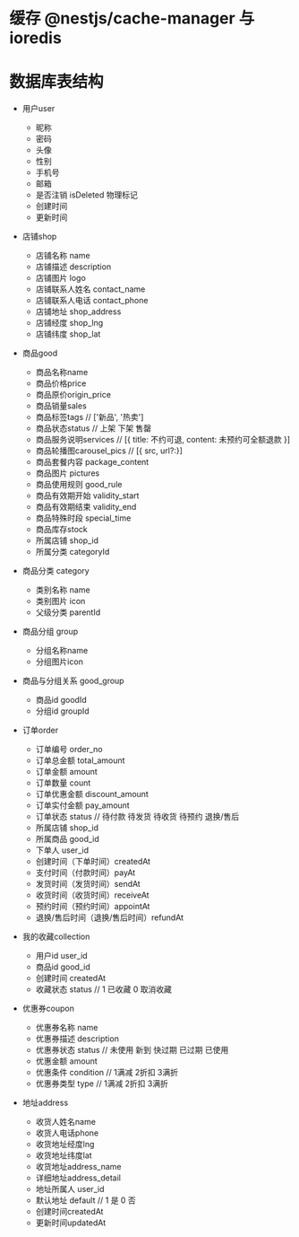 # 缓存 @nestjs/cache-manager 与 ioredis

# 数据库表结构

- 用户user

  - 昵称
  - 密码
  - 头像
  - 性别
  - 手机号
  - 邮箱
  - 是否注销 isDeleted 物理标记
  - 创建时间
  - 更新时间

- 店铺shop

  - 店铺名称 name
  - 店铺描述 description
  - 店铺图片 logo
  - 店铺联系人姓名 contact_name
  - 店铺联系人电话 contact_phone
  - 店铺地址 shop_address
  - 店铺经度 shop_lng
  - 店铺纬度 shop_lat

- 商品good

  - 商品名称name
  - 商品价格price
  - 商品原价origin_price
  - 商品销量sales
  - 商品标签tags // ['新品', '热卖']
  - 商品状态status // 上架 下架 售罄
  - 商品服务说明services // [{ title: 不约可退, content: 未预约可全额退款 }]
  - 商品轮播图carousel_pics // [{ src, url?:}]
  - 商品套餐内容 package_content
  - 商品图片 pictures
  - 商品使用规则 good_rule
  - 商品有效期开始 validity_start
  - 商品有效期结束 validity_end
  - 商品特殊时段 special_time
  - 商品库存stock
  - 所属店铺 shop_id
  - 所属分类 categoryId

- 商品分类 category

  - 类别名称 name
  - 类别图片 icon
  - 父级分类 parentId

- 商品分组 group

  - 分组名称name
  - 分组图片icon

- 商品与分组关系 good_group

  - 商品id goodId
  - 分组id groupId

- 订单order

  - 订单编号 order_no
  - 订单总金额 total_amount
  - 订单金额 amount
  - 订单数量 count
  - 订单优惠金额 discount_amount
  - 订单实付金额 pay_amount
  - 订单状态 status // 待付款 待发货 待收货 待预约 退换/售后
  - 所属店铺 shop_id
  - 所属商品 good_id
  - 下单人 user_id
  - 创建时间（下单时间）createdAt
  - 支付时间（付款时间）payAt
  - 发货时间（发货时间）sendAt
  - 收货时间（收货时间）receiveAt
  - 预约时间（预约时间）appointAt
  - 退换/售后时间（退换/售后时间）refundAt

- 我的收藏collection

  - 用户id user_id
  - 商品id good_id
  - 创建时间 createdAt
  - 收藏状态 status // 1 已收藏 0 取消收藏

- 优惠券coupon

  - 优惠券名称 name
  - 优惠券描述 description
  - 优惠券状态 status // 未使用 新到 快过期 已过期 已使用
  - 优惠金额 amount
  - 优惠条件 condition // 1满减 2折扣 3满折
  - 优惠券类型 type // 1满减 2折扣 3满折

- 地址address
  - 收货人姓名name
  - 收货人电话phone
  - 收货地址经度lng
  - 收货地址纬度lat
  - 收货地址address_name
  - 详细地址address_detail
  - 地址所属人 user_id
  - 默认地址 default // 1 是 0 否
  - 创建时间createdAt
  - 更新时间updatedAt
